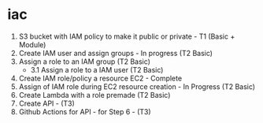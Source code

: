 # iac 

1. S3 bucket with IAM policy to make it public or private - T1 (Basic + Module)
2. Create IAM user and assign groups - In progress (T2 Basic)
3. Assign a role to an IAM group (T2 Basic)
    -    3.1 Assign a role to a IAM user (T2 Basic)
4. Create IAM role/policy a resource EC2 - Complete
5. Assign of IAM role during EC2 resource creation - In Progress (T2 Basic)
6. Create Lambda with a role premade (T2 Basic)
7. Create API - (T3) 
8. Github Actions for API - for Step 6  - (T3) 
